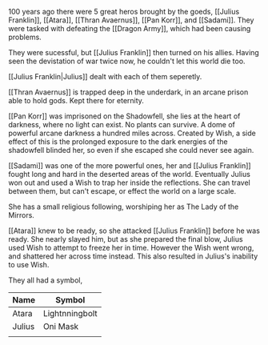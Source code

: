 100 years ago there were 5 great heros brought by the goeds, [[Julius Franklin]], [[Atara]], [[Thran Avaernus]], [[Pan Korr]], and [[Sadami]]. They were tasked with defeating the [[Dragon Army]], which had been causing problems.

They were sucessful, but [[Julius Franklin]] then turned on his allies. Having seen the devistation of war twice now, he couldn't let this world die too.

[[Julius Franklin|Julius]] dealt with each of them seperetly.

[[Thran Avaernus]] is trapped deep in the underdark, in an arcane prison able to hold gods. Kept there for eternity.

[[Pan Korr]] was imprisoned on the Shadowfell, she lies at the heart of darkness, where no light can exist. No plants can survive.  A dome of powerful arcane darkness a hundred miles across. Created by Wish, a side effect of this is the prolonged exposure to the dark energies of the shadowfell blinded her, so even if she escaped she could never see again.

[[Sadami]] was one of the more powerful ones, her and [[Julius Franklin]] fought long and hard in the deserted areas of the world. Eventually Julius won out and used a Wish to trap her inside the reflections. She can travel between them, but can't escape, or effect the world on a large scale.

She has a small religious following, worshiping her as The Lady of the Mirrors.

[[Atara]] knew to be ready, so she attacked [[Julius Franklin]] before he was ready. She nearly slayed him, but as she prepared the final blow, Julius used Wish to attempt to freeze her in time. However the Wish went wrong, and shattered her across time instead. This also resulted in Julius's inability to use Wish.

They all had a symbol, 

| Name   | Symbol         |
| ------ | -------------- |
| Atara  | Lightnningbolt |
| Julius | Oni Mask       |
|        |                |
